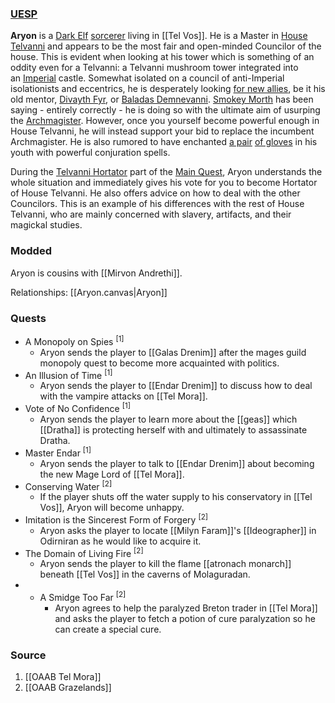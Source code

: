 ### [UESP](https://en.uesp.net/wiki/Morrowind:Aryon)
**Aryon** is a [Dark Elf](https://en.uesp.net/wiki/Morrowind:Dark_Elf "Morrowind:Dark Elf") [sorcerer](https://en.uesp.net/wiki/Morrowind:Sorcerer "Morrowind:Sorcerer") living in [[Tel Vos]]. He is a Master in [House Telvanni](https://en.uesp.net/wiki/Morrowind:House_Telvanni "Morrowind:House Telvanni") and appears to be the most fair and open-minded Councilor of the house. This is evident when looking at his tower which is something of an oddity even for a Telvanni: a Telvanni mushroom tower integrated into an [Imperial](https://en.uesp.net/wiki/Morrowind:Imperial "Morrowind:Imperial") castle. Somewhat isolated on a council of anti-Imperial isolationists and eccentrics, he is desperately looking [for new allies](https://en.uesp.net/wiki/Morrowind:Message_from_Master_Aryon "Morrowind:Message from Master Aryon"), be it his old mentor, [Divayth Fyr](https://en.uesp.net/wiki/Morrowind:Divayth_Fyr "Morrowind:Divayth Fyr"), or [Baladas Demnevanni](https://en.uesp.net/wiki/Morrowind:Baladas_Demnevanni_(person) "Morrowind:Baladas Demnevanni (person)"). [Smokey Morth](https://en.uesp.net/wiki/Morrowind:Smokey_Morth "Morrowind:Smokey Morth") has been saying - entirely correctly - he is doing so with the ultimate aim of usurping the [Archmagister](https://en.uesp.net/wiki/Morrowind:Gothren "Morrowind:Gothren"). However, once you yourself become powerful enough in House Telvanni, he will instead support your bid to replace the incumbent Archmagister. He is also rumored to have enchanted [a pair](https://en.uesp.net/wiki/Morrowind:Aryon%27s_Dominator "Morrowind:Aryon's Dominator") [of gloves](https://en.uesp.net/wiki/Morrowind:Aryon%27s_Helper "Morrowind:Aryon's Helper") in his youth with powerful conjuration spells.

During the [Telvanni Hortator](https://en.uesp.net/wiki/Morrowind:Telvanni_Hortator "Morrowind:Telvanni Hortator") part of the [Main Quest](https://en.uesp.net/wiki/Morrowind:Main_Quest "Morrowind:Main Quest"), Aryon understands the whole situation and immediately gives his vote for you to become Hortator of House Telvanni. He also offers advice on how to deal with the other Councilors. This is an example of his differences with the rest of House Telvanni, who are mainly concerned with slavery, artifacts, and their magickal studies.
### Modded
Aryon is cousins with [[Mirvon Andrethi]].

Relationships: [[Aryon.canvas|Aryon]]
### Quests
* A Monopoly on Spies <sup>[1]</sup>
	* Aryon sends the player to [[Galas Drenim]] after the mages guild monopoly quest to become more acquainted with politics.
* An Illusion of Time <sup>[1]</sup>
	* Aryon sends the player to [[Endar Drenim]] to discuss how to deal with the vampire attacks on [[Tel Mora]].
* Vote of No Confidence <sup>[1]</sup>
	* Aryon sends the player to learn more about the [[geas]] which [[Dratha]] is protecting herself with and ultimately to assassinate Dratha.
* Master Endar <sup>[1]</sup>
	* Aryon sends the player to talk to [[Endar Drenim]] about becoming the new Mage Lord of [[Tel Mora]].
* Conserving Water <sup>[2]</sup>
	* If the player shuts off the water supply to his conservatory in [[Tel Vos]], Aryon will become unhappy.
* Imitation is the Sincerest Form of Forgery <sup>[2]</sup>
	* Aryon asks the player to locate [[Milyn Faram]]'s [[Ideographer]] in Odirniran as he would like to acquire it.
* The Domain of Living Fire <sup>[2]</sup>
	* Aryon sends the player to kill the flame [[atronach monarch]] beneath [[Tel Vos]] in the caverns of Molaguradan.
* * A Smidge Too Far <sup>[2]</sup>
	* Aryon agrees to help the paralyzed Breton trader in [[Tel Mora]] and asks the player to fetch a potion of cure paralyzation so he can create a special cure.
### Source
1. [[OAAB Tel Mora]]
2. [[OAAB Grazelands]]